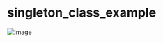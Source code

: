 # singleton_class_example

![image](https://user-images.githubusercontent.com/46570973/177175198-73382611-c1d4-485c-a32b-b7b61ad97135.png)
